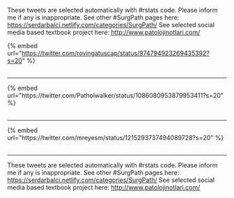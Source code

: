 

These tweets are selected automatically with #rstats code. Please inform me if any is inappropriate.
See other #SurgPath pages here: https://serdarbalci.netlify.com/categories/SurgPath/ 
See selected social media based textbook project here: http://www.patolojinotlari.com/

{% embed url="https://twitter.com/rovingatuscap/status/974794923269435392?s=20" %}<br>
<br>
<hr>
{% embed url="https://twitter.com/Patholwalker/status/1086080953879953411?s=20" %}<br>
<br>
<hr>
{% embed url="https://twitter.com/mreyesm/status/1215293737494089728?s=20" %}<br>
<br>
<hr>


These tweets are selected automatically with #rstats code. Please inform me if any is inappropriate.
See other #SurgPath pages here: https://serdarbalci.netlify.com/categories/SurgPath/ 
See selected social media based textbook project here: http://www.patolojinotlari.com/
